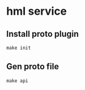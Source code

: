 # hml service

## Install proto plugin
```shell
make init
```

## Gen proto file 
```shell
make api
```